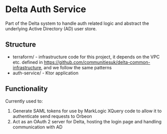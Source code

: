 # Delta Auth Service

Part of the Delta system to handle auth related logic and abstract the underlying Active Directory (AD) user store.

## Structure

* terraform/ - infrastructure code for this project, it depends on the VPC etc. defined
  in <https://github.com/communitiesuk/delta-common-infrastructure>, and we follow the same patterns
* auth-service/ - Ktor application

## Functionality

Currently used to:

1. Generate SAML tokens for use by MarkLogic XQuery code to allow it to authenticate send requests to Orbeon
2. Act as an OAuth 2 server for Delta, hosting the login page and handling communication with AD
